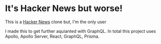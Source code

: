 # It's Hacker News but worse!
This is a [Hacker News](https://news.ycombinator.com/newest) clone but, I'm the only user

I made this to get further aquianted with GraphQL. In total this project uses Apollo, Apollo Server, React, GraphQL, Prisma.